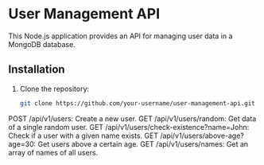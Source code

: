 # User Management API

This Node.js application provides an API for managing user data in a MongoDB database.

## Installation

1. Clone the repository:

   ```bash
   git clone https://github.com/your-username/user-management-api.git
POST /api/v1/users: Create a new user.
GET /api/v1/users/random: Get data of a single random user.
GET /api/v1/users/check-existence?name=John: Check if a user with a given name exists.
GET /api/v1/users/above-age?age=30: Get users above a certain age.
GET /api/v1/users/names: Get an array of names of all users.
